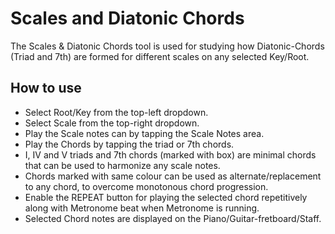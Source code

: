# Scales and Diatonic Chords
The Scales & Diatonic Chords tool is used for studying how Diatonic-Chords (Triad and 7th) are formed for different scales on any selected Key/Root.

## How to use
* Select Root/Key from the top-left dropdown.
* Select Scale from the top-right dropdown.
* Play the Scale notes can by tapping the Scale Notes area.
* Play the Chords by tapping the triad or 7th chords.
* I, IV and V triads and 7th chords (marked with box) are minimal chords that can be used to harmonize any scale notes.
* Chords marked with same colour can be used as alternate/replacement to any chord, to overcome monotonous chord progression.
* Enable the REPEAT button for playing the selected chord repetitively along with Metronome beat when Metronome is running.
* Selected Chord notes are displayed on the Piano/Guitar-fretboard/Staff.
